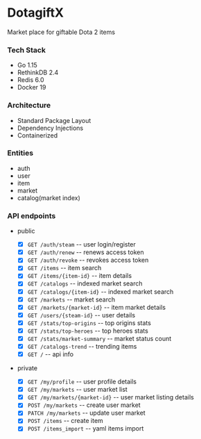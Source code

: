 # DotagiftX

Market place for giftable Dota 2 items

### Tech Stack

- Go 1.15
- RethinkDB 2.4
- Redis 6.0
- Docker 19

### Architecture

- Standard Package Layout
- Dependency Injections
- Containerized

### Entities

- auth
- user
- item
- market
- catalog(market index)

### API endpoints

- public

  - [x] `GET /auth/steam` -- user login/register
  - [x] `GET /auth/renew` -- renews access token
  - [x] `GET /auth/revoke` -- revokes access token
  - [x] `GET /items` -- item search
  - [x] `GET /items/{item-id}` -- item details
  - [x] `GET /catalogs` -- indexed market search
  - [x] `GET /catalogs/{item-id}` -- indexed market search
  - [x] `GET /markets` -- market search
  - [x] `GET /markets/{market-id}` -- item market details
  - [x] `GET /users/{steam-id}` -- user details
  - [x] `GET /stats/top-origins` -- top origins stats
  - [x] `GET /stats/top-heroes` -- top heroes stats
  - [x] `GET /stats/market-summary` -- market status count
  - [x] `GET /catalogs-trend` -- trending items
  - [x] `GET /` -- api info

- private
  - [x] `GET /my/profile` -- user profile details
  - [x] `GET /my/markets` -- user market list
  - [x] `GET /my/markets/{market-id}` -- user market listing details
  - [x] `POST /my/markets` -- create user market
  - [x] `PATCH /my/markets` -- update user market
  - [x] `POST /items` -- create item
  - [x] `POST /items_import` -- yaml items import
